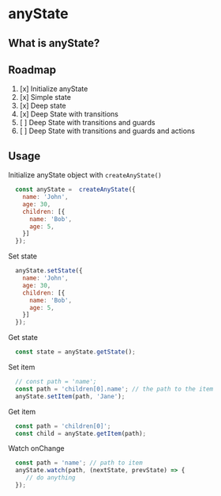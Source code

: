 # anyState


## What is anyState?

## Roadmap
1. [x] Initialize anyState
2. [x] Simple state
3. [x] Deep state
4. [x] Deep State with transitions
5. [ ] Deep State with transitions and guards
6. [ ] Deep State with transitions and guards and actions

## Usage

Initialize anyState object with `createAnyState()`
  ```js
    const anyState =  createAnyState({
      name: 'John',
      age: 30,
      children: [{
        name: 'Bob',
        age: 5,
      }]
    });
  ```

Set state
  ```js
    anyState.setState({
      name: 'John',
      age: 30,
      children: [{
        name: 'Bob',
        age: 5,
      }]
    });
  ```

 Get state

  ```js
    const state = anyState.getState();
  ```

 Set item
  ```js
    // const path = 'name';
    const path = 'children[0].name'; // the path to the item
    anyState.setItem(path, 'Jane');
  ```

  Get item

  ```js
    const path = 'children[0]';
    const child = anyState.getItem(path);
  ```

  Watch onChange
  ```js
    const path = 'name'; // path to item
    anyState.watch(path, (nextState, prevState) => {
       // do anything
    });
  ```